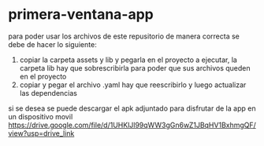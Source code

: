 # primera-ventana-app

para poder usar los archivos de este repusitorio de manera correcta se debe de hacer lo siguiente:

1) copiar la carpeta assets y lib y pegarla en el proyecto a ejecutar, la carpeta lib hay que sobrescribirla para poder que sus archivos queden en el proyecto
2) copiar y pegar el archivo .yaml hay que reescribirlo y luego actualizar las dependencias

si se desea se puede descargar el apk adjuntado para disfrutar de la app en un dispositivo movil
https://drive.google.com/file/d/1UHKlJl99qWW3gGn6wZ1JBqHV1BxhmgQF/view?usp=drive_link 
